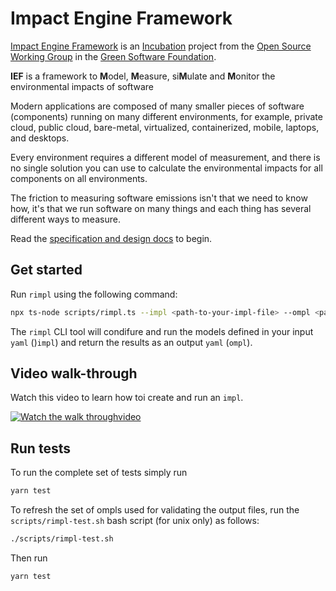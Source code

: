 # Impact Engine Framework

[Impact Engine Framework](https://greensoftwarefoundation.atlassian.net/wiki/spaces/~612dd45e45cd76006a84071a/pages/17072136/Opensource+Impact+Engine+Framework) is an [Incubation](https://oc.greensoftware.foundation/project-lifecycle.html#incubation) project from the [Open Source Working Group](https://greensoftwarefoundation.atlassian.net/wiki/spaces/~612dd45e45cd76006a84071a/pages/852049/Open+Source+Working+Group) in the [Green Software Foundation](https://greensoftware.foundation/).

**IEF** is a framework to **M**odel, **M**easure, si**M**ulate and **M**onitor the environmental impacts of software

Modern applications are composed of many smaller pieces of software (components) running on many different environments, for example, private cloud, public cloud, bare-metal, virtualized, containerized, mobile, laptops, and desktops.

Every environment requires a different model of measurement, and there is no single solution you can use to calculate the environmental impacts for all components on all environments.      

The friction to measuring software emissions isn't that we need to know how, it's that we run software on many things and each thing has several different ways to measure.

Read the [specification and design docs](docs/Impact%20Engine%20Framework.md) to begin.


## Get started

Run `rimpl` using the following command:

```sh
npx ts-node scripts/rimpl.ts --impl <path-to-your-impl-file> --ompl <path-to-output-file>
```
The `rimpl` CLI tool will condifure and run the models defined in your input `yaml` ()`impl`) and return the results as an output `yaml` (`ompl`).

## Video walk-through

Watch this video to learn how toi create and run an `impl`.

[![Watch the walk throughvideo](https://www.youtube.com/watch?v=cGWgt15Xklk/default.jpg)](https://www.youtube.com/watch?v=cGWgt15Xklk)


## Run tests

To run the complete set of tests simply run

```sh
yarn test
```

To refresh the set of ompls used for validating the output files, run the `scripts/rimpl-test.sh` bash script (for unix only) as follows:

```sh
./scripts/rimpl-test.sh
```

Then run

```sh
yarn test
```
